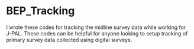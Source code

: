 # BEP_Tracking

I wrote these codes for tracking the midline survey data while working for J-PAL. These codes can be helpful for anyone looking to setup tracking of primary survey data collected using digital surveys.
